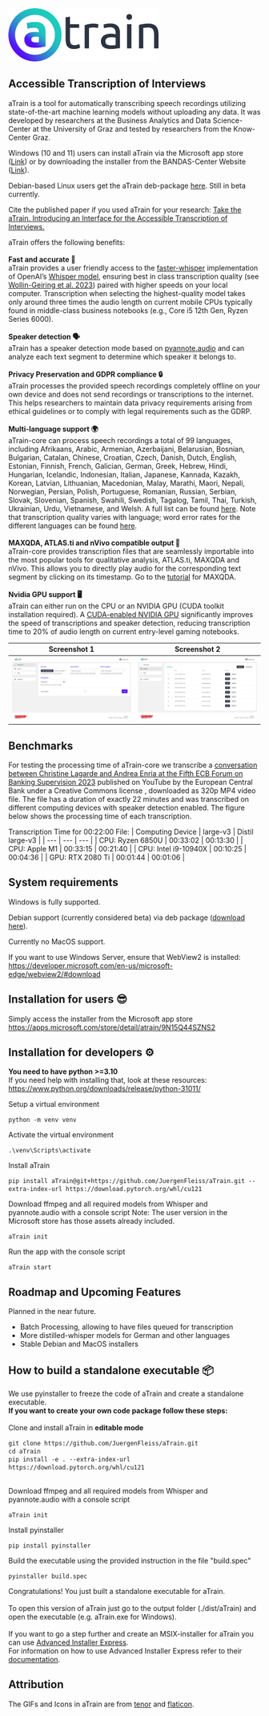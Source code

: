 <img src="https://github.com/BANDAS-Center/aTrain/blob/main/docs/images/logo.svg" width="300" alt="Logo">

## Accessible Transcription of Interviews
aTrain is a tool for automatically transcribing speech recordings utilizing state-of-the-art machine learning models without uploading any data. It was developed by researchers at the Business Analytics and Data Science-Center at the University of Graz and tested by researchers from the Know-Center Graz. 

Windows (10 and 11) users can install aTrain via the Microsoft app store ([Link](https://apps.microsoft.com/store/detail/atrain/9N15Q44SZNS2)) or by downloading the installer from the BANDAS-Center Website ([Link](https://business-analytics.uni-graz.at/de/forschen/atrain/download/)).

Debian-based Linux users get the aTrain deb-package [here](https://business-analytics.uni-graz.at/en/research/atrain/download/). Still in beta currently.

Cite the published paper if you used aTrain for your research: [Take the aTrain. Introducing an Interface for the Accessible Transcription of Interviews.](https://www.sciencedirect.com/science/article/pii/S2214635024000066)

aTrain offers the following benefits:
\
\
**Fast and accurate 🚀**
\
aTrain provides a user friendly access to the [faster-whisper](https://github.com/guillaumekln/faster-whisper) implementation of OpenAI’s [Whisper model](https://github.com/openai/whisper), ensuring best in class transcription quality (see [Wollin-Geiring et al. 2023](https://www.static.tu.berlin/fileadmin/www/10005401/Publikationen_sos/Wollin-Giering_et_al_2023_Automatic_transcription.pdf)) paired with higher speeds on your local computer. Transcription when selecting the highest-quality model takes only around three times the audio length on current mobile CPUs typically found in middle-class business notebooks (e.g., Core i5 12th Gen, Ryzen Series 6000).
\
\
**Speaker detection 🗣️**
\
aTrain has a speaker detection mode based on [pyannote.audio](https://github.com/pyannote/pyannote-audio) and can analyze each text segment to determine which speaker it belongs to.
\
\
**Privacy Preservation and GDPR compliance 🔒**
\
aTrain processes the provided speech recordings completely offline on your own device and does not send recordings or transcriptions to the internet. This helps researchers to maintain data privacy requirements arising from ethical guidelines or to comply with legal requirements such as the GDRP.
\
\
**Multi-language support 🌍**
\
aTrain-core can process speech recordings a total of 99 languages, including Afrikaans, Arabic, Armenian, Azerbaijani, Belarusian, Bosnian, Bulgarian, Catalan, Chinese, Croatian, Czech, Danish, Dutch, English, Estonian, Finnish, French, Galician, German, Greek, Hebrew, Hindi, Hungarian, Icelandic, Indonesian, Italian, Japanese, Kannada, Kazakh, Korean, Latvian, Lithuanian, Macedonian, Malay, Marathi, Maori, Nepali, Norwegian, Persian, Polish, Portuguese, Romanian, Russian, Serbian, Slovak, Slovenian, Spanish, Swahili, Swedish, Tagalog, Tamil, Thai, Turkish, Ukrainian, Urdu, Vietnamese, and Welsh. A full list can be found [here](https://github.com/openai/whisper/blob/main/whisper/tokenizer.py). Note that transcription quality varies with language; word error rates for the different languages can be found [here](https://github.com/openai/whisper?tab=readme-ov-file#available-models-and-languages).
\
\
**MAXQDA, ATLAS.ti and nVivo compatible output 📄**
\
aTrain-core provides transcription files that are seamlessly importable into the most popular tools for qualitative analysis, ATLAS.ti, MAXQDA and nVivo. This allows you to directly play audio for the corresponding text segment by clicking on its timestamp. Go to the [tutorial](https://github.com/BANDAS-Center/aTrain/wiki/Tutorials) for MAXQDA.
\
\
**Nvidia GPU support 🖥️**
\
aTrain can either run on the CPU or an NVIDIA GPU (CUDA toolkit installation required). A [CUDA-enabled NVIDIA GPU](https://developer.nvidia.com/cuda-gpus) significantly improves the speed of transcriptions and speaker detection, reducing transcription time to 20% of audio length on current entry-level gaming notebooks.

| Screenshot 1 | Screenshot 2 |
| --- | --- |
| ![Screenshot1](docs/images/screenshot_1.webp) | ![Screenshot2](docs/images/screenshot_2.webp) |

## Benchmarks
For testing the processing time of aTrain-core we transcribe a [conversation between Christine Lagarde and Andrea Enria at the Fifth ECB Forum on Banking Supervision 2023](https://www.youtube.com/watch?v=kd7e3OXkajY) published on YouTube by the European Central Bank under a Creative Commons license , downloaded as 320p MP4 video file. The file has a duration of exactly 22 minutes and was transcribed on different computing devices with speaker detection enabled. The figure below shows the processing time of each transcription.

Transcription Time for 00:22:00 File:
| Computing Device       |  large-v3   | Distil large-v3   |
| ---                    | ---         | ---               |
| CPU: Ryzen 6850U       | 00:33:02    | 00:13:30          |
| CPU: Apple M1          | 00:33:15    | 00:21:40          |
| CPU: Intel i9-10940X   | 00:10:25    | 00:04:36          |
| GPU: RTX 2080 Ti       | 00:01:44    | 00:01:06          |

## System requirements
Windows is fully supported. 

Debian support (currently considered beta) via deb package ([download here](https://business-analytics.uni-graz.at/en/research/atrain/download/)). 

Currently no MacOS support.

If you want to use Windows Server, ensure that WebView2 is installed:  
https://developer.microsoft.com/en-us/microsoft-edge/webview2/#download 

## Installation for users 😎
Simply access the installer from the Microsoft app store  
https://apps.microsoft.com/store/detail/atrain/9N15Q44SZNS2

## Installation for developers ⚙️

**You need to have python >=3.10**  
If you need help with installing that, look at these resources:  
https://www.python.org/downloads/release/python-31011/

Setup a virtual environment
```
python -m venv venv
```
Activate the virtual environment
```
.\venv\Scripts\activate
```
Install aTrain
```
pip install aTrain@git+https://github.com/JuergenFleiss/aTrain.git --extra-index-url https://download.pytorch.org/whl/cu121
```
Download ffmpeg and all required models from Whisper and pyannote.audio with a console script
Note: The user version in the Microsoft store has those assets already included. 
```
aTrain init
```
Run the app with the console script
```
aTrain start
```

## Roadmap and Upcoming Features

Planned in the near future.
- Batch Processing, allowing to have files queued for transcription
- More distilled-whisper models for German and other languages
- Stable Debian and MacOS installers


## How to build a standalone executable 📦
We use pyinstaller to freeze the code of aTrain and create a standalone executable.  
**If you want to create your own code package follow these steps:**  
\
Clone and install aTrain in **editable mode** 
```
git clone https://github.com/JuergenFleiss/aTrain.git
cd aTrain
pip install -e . --extra-index-url https://download.pytorch.org/whl/cu121
```
\
Download ffmpeg and all required models from Whisper and pyannote.audio with a console script
```
aTrain init
```
Install pyinstaller
```
pip install pyinstaller
```
Build the executable using the provided instruction in the file "build.spec"
```
pyinstaller build.spec
```
Congratulations! You just built a standalone executable for aTrain.  
\
To open this version of aTrain just go to the output folder (./dist/aTrain) and open the executable (e.g. aTrain.exe for Windows).  
\
If you want to go a step further and create an MSIX-installer for aTrain you can use [Advanced Installer Express](https://www.advancedinstaller.com/express-edition.html).  
For information on how to use Advanced Installer Express refer to their [documentation](https://www.advancedinstaller.com/user-guide/introduction.html).

## Attribution
The GIFs and Icons in aTrain are from [tenor](https://tenor.com/) and [flaticon](https://www.flaticon.com/). 
